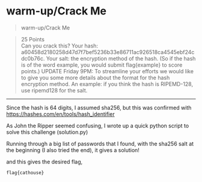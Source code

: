 # warm-up/Crack Me

>warm-up/Crack Me

>25 Points\
>Can you crack this? Your hash: a60458d2180258d47d7f7bef5236b33e86711ac926518ca4545ebf24cdc0b76c. Your salt: the encryption method of the hash. (So if the hash is of the word example, you would submit flag{example} to score points.) UPDATE Friday 9PM: To streamline your efforts we would like to give you some more details about the format for the hash encryption method. An example: if you think the hash is RIPEMD-128, use ripemd128 for the salt.

***

Since the hash is 64 digits, I assumed sha256, but this was confirmed with https://hashes.com/en/tools/hash_identifier

As John the Ripper seemed confusing, I wrote up a quick python script to solve this challenge (solution.py)

Running through a big list of passwords that I found, with the sha256 salt at the beginning (I also tried the end), it gives a solution!

and this gives the desired flag,
```
flag{cathouse}
```
